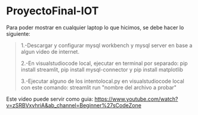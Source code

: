# ProyectoFinal-IOT
Para poder mostrar en cualquier laptop lo que hicimos, se debe hacer lo siguiente:
>1.-Descargar y configurar mysql workbench y mysql server en base a algun video de internet.
>
>2.-En visualstudiocode local, ejecutar en terminal por separado: pip install streamlit, pip install mysql-connector y pip install matplotlib
>
>3.-Ejecutar alguno de los intentolocal.py en visualstudiocode local con este comando: streamlit run "nombre del archivo a probar"
>
Este video puede servir como guia:
https://www.youtube.com/watch?v=zSRBVxvhriA&ab_channel=Beginner%27sCodeZone
